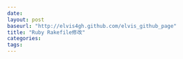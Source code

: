 ```yaml
---
date: 
layout: post
baseurl: "http://elvis4gh.github.com/elvis_github_page" 
title: "Ruby Rakefile修改"
categories:
tags:
---
```

